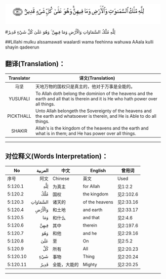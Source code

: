 ![005:120](images/005_120.gif)

#لِلَّهِ مُلْكُ السَّمَاوَاتِ وَالْأَرْضِ وَمَا فِيهِنَّ ۚ وَهُوَ عَلَىٰ كُلِّ شَيْءٍ قَدِيرٌ 

##Lillahi mulku alssamawati waalardi wama feehinna wahuwa AAala kulli shayin qadeerun 

## 翻译(Translation)：

| Translator | 译文(Translation)                                            |
| :--------: | ------------------------------------------------------------ |
|    马坚    | 天地万物的国权只是真主的，他对于万事是全能的。               |
|  YUSUFALI  | To Allah doth belong the dominion of the heavens and the earth and all that is therein and it is He who hath power over all things. |
| PICKTHALL  | Unto Allah belongeth the Sovereignty of the heavens and the earth and whatsoever is therein, and He is Able to do all things. |
|   SHAKIR   | Allah's is the kingdom of the heavens and the earth and what is in them; and He has power over all things. |

---

## 对位释义(Words Interpretation)：

| No   | العربية | 中文    | English | 曾用词 |
| ---- | ------: | ------- | ------- | ------ |
| 序号 |    阿文 | Chinese | 英文    | Used   |
| 5:120.1  | لِلَّهِ      | 为真主       | for Allah      | 见1:2.2   |
| 5:120.2  | مُلْكُ      | 国权         | the kingdom    | 见2:102.6 |
| 5:120.3  | السَّمَاوَاتِ | 诸天的       | of the heavens | 见2:33.16 |
| 5:120.4  | وَالْأَرْضِ   | 和土地       | and earth      | 见2:33.17 |
| 5:120.5  | وَمَا      | 和什么       | and that       | 见2:4.6   |
| 5:120.6  | فِيهِنَّ     | 其中         | therein        | 见2:197.6 |
| 5:120.7  | وَهُوَ      | 和他         | and he         | 见2:29.16 |
| 5:120.8  | عَلَىٰ      | 至           | On             | 见2:5.2   |
| 5:120.9  | كُلِّ       | 所有         | All            | 见2:20.23 |
| 5:120.10 | شَيْءٍ      | 事物         | Thing          | 见2:20.24 |
| 5:120.11 | قَدِيرٌ     | 全能，大能的 | Mighty         | 见2:20.25 |

---
